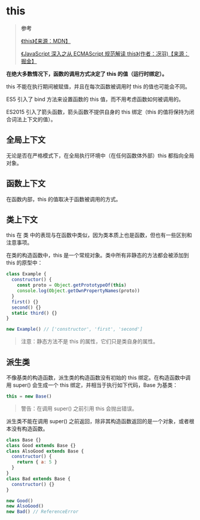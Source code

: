 # this

> **参考**
>
> [《this》【来源：MDN】](https://developer.mozilla.org/zh-CN/docs/Web/JavaScript/Reference/Operators/this)
>
> [《JavaScript 深入之从 ECMAScript 规范解读 this》(作者：冴羽)【来源：掘金】](https://juejin.cn/post/6844903473872371725)

**在绝大多数情况下，函数的调用方式决定了 this 的值（运行时绑定）。**

this 不能在执行期间被赋值，并且在每次函数被调用时 this 的值也可能会不同。

ES5 引入了 bind 方法来设置函数的 this 值，而不用考虑函数如何被调用的。

ES2015 引入了箭头函数，箭头函数不提供自身的 this 绑定（this 的值将保持为闭合词法上下文的值）。

## 全局上下文

无论是否在严格模式下，在全局执行环境中（在任何函数体外部）this 都指向全局对象。

## 函数上下文

在函数内部，this 的值取决于函数被调用的方式。

## 类上下文

this 在 类 中的表现与在函数中类似，因为类本质上也是函数，但也有一些区别和注意事项。

在类的构造函数中，this 是一个常规对象。类中所有非静态的方法都会被添加到 this 的原型中：

```js
class Example {
  constructor() {
    const proto = Object.getPrototypeOf(this)
    console.log(Object.getOwnPropertyNames(proto))
  }
  first() {}
  second() {}
  static third() {}
}

new Example() // ['constructor', 'first', 'second']
```

> 注意：静态方法不是 this 的属性，它们只是类自身的属性。

## 派生类

不像基类的构造函数，派生类的构造函数没有初始的 this 绑定。在构造函数中调用 super() 会生成一个 this 绑定，并相当于执行如下代码，Base 为基类：

```js
this = new Base()
```

> 警告：在调用 super() 之前引用 this 会抛出错误。

派生类不能在调用 super() 之前返回，除非其构造函数返回的是一个对象，或者根本没有构造函数。

```js
class Base {}
class Good extends Base {}
class AlsoGood extends Base {
  constructor() {
    return { a: 5 }
  }
}
class Bad extends Base {
  constructor() {}
}

new Good()
new AlsoGood()
new Bad() // ReferenceError
```
